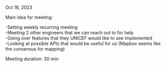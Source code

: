Oct 18, 2023

Main idea for meeting:

  -Setting weekly recurring meeting  
  -Meeting 2 other engineers that we can reach out to for help  
  -Going over features that they UNICEF would like to see implemented  
  -Looking at possible APIs that would be useful for us (Mapbox seems like the consensus for mapping)  

Meeting duration: 30 min
